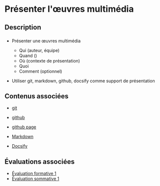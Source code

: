 # Présenter l'œuvres multimédia

## Description

### 

* Présenter une œuvres multimédia 
    * Qui (auteur, équipe)
    * Quand ()
    * Où (contexte de présentation)
    * Quoi
    * Comment (optionnel) 
        
* Utiliser git, markdown, github, docsify comme support de présentation

## Contenus associées

* [git](/contenus/git/)

* [github](/contenus/github/)

* [github page](/contenus/github/page/)

* [Markdown](/contenus/markdown/)

* [Docsify](/contenus/)



## Évaluations associées

* [Évaluation formative 1](/evaluations/?id=ef-1)
* [Évaluation sommative 1](/evaluations/?id=es-1)

